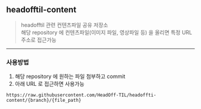 
## headofftil-content

> headofftil 관련 컨텐츠파일 공유 저장소  
> 해당 repository 에 컨텐츠파일(이미지 파일, 영상파일 등) 을 올리면 특정 URL 주소로 접근가능
---

### 사용방법
1. 해당 repository 에 원하는 파일 첨부하고 commit
2. 아래 URL 로 접근하면 사용가능

```
https://raw.githubusercontent.com/HeadOff-TIL/headoffti-content/{branch}/{file_path}
```
